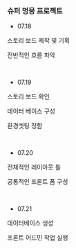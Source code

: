 
### 슈퍼 멍뭉 프로젝트


- 07.18

스토리 보드 제작 및 기획 

전반적인 흐름 파악


&nbsp;


- 07.19 

스토리 보드 확인 

데이터 베이스 구성 

환경셋팅 정함 

&nbsp;

- 07.20

전체적인 레이아웃 틀 

공통적인 프론트 폼 구성

&nbsp;

- 07.21

데이터베이스 생성 

프론트 어드민 작업 실행

